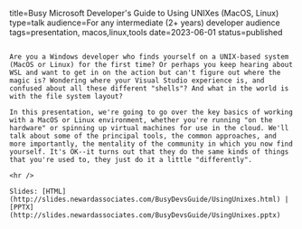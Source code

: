 title=Busy Microsoft Developer's Guide to Using UNIXes (MacOS, Linux)
type=talk
audience=For any intermediate (2+ years) developer audience
tags=presentation, macos,linux,tools
date=2023-06-01
status=published
~~~~~~

Are you a Windows developer who finds yourself on a UNIX-based system (MacOS or Linux) for the first time? Or perhaps you keep hearing about WSL and want to get in on the action but can't figure out where the magic is? Wondering where your Visual Studio experience is, and confused about all these different "shells"? And what in the world is with the file system layout?

In this presentation, we're going to go over the key basics of working with a MacOS or Linux environment, whether you're running "on the hardware" or spinning up virtual machines for use in the cloud. We'll talk about some of the principal tools, the common approaches, and more importantly, the mentality of the community in which you now find yourself. It's OK--it turns out that they do the same kinds of things that you're used to, they just do it a little "differently".
    
<hr />

Slides: [HTML](http://slides.newardassociates.com/BusyDevsGuide/UsingUnixes.html) | [PPTX](http://slides.newardassociates.com/BusyDevsGuide/UsingUnixes.pptx)
